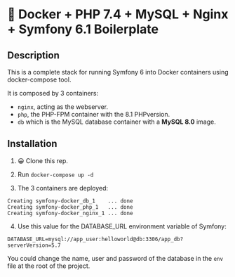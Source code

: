 # 🐳 Docker + PHP 7.4 + MySQL + Nginx + Symfony 6.1 Boilerplate

## Description

This is a complete stack for running Symfony 6 into Docker containers using docker-compose tool.

It is composed by 3 containers:

- `nginx`, acting as the webserver.
- `php`, the PHP-FPM container with the 8.1 PHPversion.
- `db` which is the MySQL database container with a **MySQL 8.0** image.

## Installation

1. 😀 Clone this rep.

2. Run `docker-compose up -d`

3. The 3 containers are deployed: 

```
Creating symfony-docker_db_1    ... done
Creating symfony-docker_php_1   ... done
Creating symfony-docker_nginx_1 ... done
```

4. Use this value for the DATABASE_URL environment variable of Symfony:

```
DATABASE_URL=mysql://app_user:helloworld@db:3306/app_db?serverVersion=5.7
```

You could change the name, user and password of the database in the `env` file at the root of the project.

